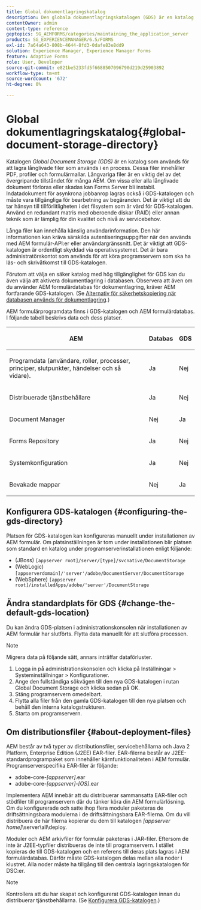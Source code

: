 ```yaml
---
title: Global dokumentlagringskatalog
description: Den globala dokumentlagringskatalogen (GDS) är en katalog som används för att lagra långlivade filer som används i en process.
contentOwner: admin
content-type: reference
geptopics: SG_AEMFORMS/categories/maintaining_the_application_server
products: SG_EXPERIENCEMANAGER/6.5/FORMS
exl-id: 7a64a643-808b-4644-8fd3-0dafe83e8dd9
solution: Experience Manager, Experience Manager Forms
feature: Adaptive Forms
role: User, Developer
source-git-commit: e821be5233fd5f6688507096790d219d25903892
workflow-type: tm+mt
source-wordcount: '672'
ht-degree: 0%

---
```


# Global dokumentlagringskatalog{#global-document-storage-directory}

Katalogen *Global Document Storage (GDS)* är en katalog som används för att lagra långlivade filer som används i en process. Dessa filer innehåller PDF, profiler och formulärmallar. Långvariga filer är en viktig del av det övergripande tillståndet för många AEM. Om vissa eller alla långlivade dokument förloras eller skadas kan Forms Server bli instabil. Indatadokument för asynkrona jobbanrop lagras också i GDS-katalogen och måste vara tillgängliga för bearbetning av begäranden. Det är viktigt att du tar hänsyn till tillförlitligheten i det filsystem som är värd för GDS-katalogen. Använd en redundant matris med oberoende diskar (RAID) eller annan teknik som är lämplig för din kvalitet och nivå av servicebehov.

Långa filer kan innehålla känslig användarinformation. Den här informationen kan kräva särskilda autentiseringsuppgifter när den används med AEM formulär-API:er eller användargränssnitt. Det är viktigt att GDS-katalogen är ordentligt skyddad via operativsystemet. Det är bara administratörskontot som används för att köra programservern som ska ha läs- och skrivåtkomst till GDS-katalogen.

Förutom att välja en säker katalog med hög tillgänglighet för GDS kan du även välja att aktivera dokumentlagring i databasen. Observera att även om du använder AEM formulärdatabas för dokumentlagring, kräver AEM fortfarande GDS-katalogen. (Se [Alternativ för säkerhetskopiering när databasen används för dokumentlagring](/help/forms/using/admin-help/files-back-recover.md#backup-options-when-database-is-used-for-document-storage).)

AEM formulärprogramdata finns i GDS-katalogen och AEM formulärdatabas. I följande tabell beskrivs data och dess platser.

<table>
 <thead>
  <tr>
   <th><p>AEM</p></th>
   <th><p>Databas</p></th>
   <th><p>GDS</p></th>
  </tr>
 </thead>
 <tbody>
  <tr>
   <td><p>Programdata (användare, roller, processer, principer, slutpunkter, händelser och så vidare).</p></td>
   <td><p>Ja</p></td>
   <td><p>Nej</p></td>
  </tr>
  <tr>
   <td><p>Distribuerade tjänstbehållare</p></td>
   <td><p>Ja</p></td>
   <td><p>Nej</p></td>
  </tr>
  <tr>
   <td><p>Document Manager </p></td>
   <td><p>Nej</p></td>
   <td><p>Ja</p></td>
  </tr>
  <tr>
   <td><p>Forms Repository</p></td>
   <td><p>Ja</p></td>
   <td><p>Nej</p></td>
  </tr>
  <tr>
   <td><p>Systemkonfiguration</p></td>
   <td><p>Ja</p></td>
   <td><p>Nej</p></td>
  </tr>
  <tr>
   <td><p>Bevakade mappar</p></td>
   <td><p>Nej</p></td>
   <td><p>Ja</p></td>
  </tr>
 </tbody>
</table>

## Konfigurera GDS-katalogen {#configuring-the-gds-directory}

Platsen för GDS-katalogen kan konfigureras manuellt under installationen av AEM formulär. Om platsinställningen är tom under installationen blir platsen som standard en katalog under programserverinstallationen enligt följande:

* (JBoss) `[appserver root]/server/[type]/svcnative/DocumentStorage`
* (WebLogic) `[appserverdomain]/'server'/adobe/DocumentServer/DocumentStorage`
* (WebSphere) `[appserver root]/installedApps/adobe/'server'/DocumentStorage`

## Ändra standardplats för GDS {#change-the-default-gds-location}

Du kan ändra GDS-platsen i administrationskonsolen när installationen av AEM formulär har slutförts. Flytta data manuellt för att slutföra processen.

>[!NOTE]
>
>Migrera data på följande sätt, annars inträffar dataförluster.

1. Logga in på administrationskonsolen och klicka på Inställningar > Systeminställningar > Konfigurationer.
1. Ange den fullständiga sökvägen till den nya GDS-katalogen i rutan Global Document Storage och klicka sedan på OK.
1. Stäng programservern omedelbart.
1. Flytta alla filer från den gamla GDS-katalogen till den nya platsen och behåll den interna katalogstrukturen.
1. Starta om programservern.

## Om distributionsfiler {#about-deployment-files}

AEM består av två typer av distributionsfiler, servicebehållarna och Java 2 Platform, Enterprise Edition (J2EE) EAR-filer. EAR-filerna består av J2EE-standardprogrampaket som innehåller kärnfunktionaliteten i AEM formulär. Programserverspecifika EAR-filer är följande:

* adobe-core-*[appserver]*.ear
* adobe-core-*[appserver]*-*[OS]*.ear

Implementera AEM innebär att du distribuerar sammansatta EAR-filer och stödfiler till programservern där du tänker köra din AEM formulärlösning. Om du konfigurerade och satte ihop flera moduler paketeras de driftsättningsbara modulerna i de driftsättningsbara EAR-filerna. Om du vill distribuera de här filerna kopierar du dem till katalogen *[appserver home]*\server\all\deploy.

Moduler och AEM arkivfiler för formulär paketeras i JAR-filer. Eftersom de inte är J2EE-typfiler distribueras de inte till programservern. I stället kopieras de till GDS-katalogen och en referens till deras plats lagras i AEM formulärdatabas. Därför måste GDS-katalogen delas mellan alla noder i klustret. Alla noder måste ha tillgång till den centrala lagringskatalogen för DSC:er.

>[!NOTE]
>
>Kontrollera att du har skapat och konfigurerat GDS-katalogen innan du distribuerar tjänstbehållarna. (Se [Konfigurera GDS-katalogen](global-document-storage-directory.md#configuring-the-gds-directory).)
